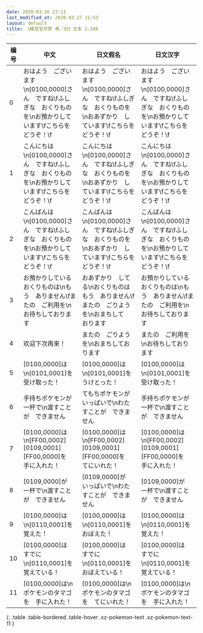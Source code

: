 ```yaml
---
date: 2020-03-26 23:13
last_modified_at: 2020-03-27 11:53
layout: default
title: 《精灵宝可梦 黑／白》文本 2-348
---
```

| 编号 | 中文 | 日文假名 | 日文汉字 |
| ---- | ---- | ---- | --- |
| 0 | おはよう　ございます\n[0100,0000]さん　ですね\fふしぎな　おくりものを\nお預かりしています\fこちらを　どうぞ！\f | おはよう　ございます\n[0100,0000]さん　ですね\fふしぎな　おくりものを\nおあずかり　しています\fこちらを　どうぞ！\f | おはよう　ございます\n[0100,0000]さん　ですね\fふしぎな　おくりものを\nお預かりしています\fこちらを　どうぞ！\f |
| 1 | こんにちは\n[0100,0000]さん　ですね\fふしぎな　おくりものを\nお預かりしています\fこちらを　どうぞ！\f | こんにちは\n[0100,0000]さん　ですね\fふしぎな　おくりものを\nおあずかり　しています\fこちらを　どうぞ！\f | こんにちは\n[0100,0000]さん　ですね\fふしぎな　おくりものを\nお預かりしています\fこちらを　どうぞ！\f |
| 2 | こんばんは\n[0100,0000]さん　ですね\fふしぎな　おくりものを\nお預かりしています\fこちらを　どうぞ！\f | こんばんは\n[0100,0000]さん　ですね\fふしぎな　おくりものを\nおあずかり　しています\fこちらを　どうぞ！\f | こんばんは\n[0100,0000]さん　ですね\fふしぎな　おくりものを\nお預かりしています\fこちらを　どうぞ！\f |
| 3 | お預かりしている　おくりものは\nもう　ありません\fまたの　ご利用を\nお待ちしております | おあずかり　してる\nおくりものは　もう　ありません\fまたの　ごりようを\nおまちして　おります | お預かりしている　おくりものは\nもう　ありません\fまたの　ご利用を\nお待ちしております |
| 4 | 欢迎下次再来！ | またの　ごりようを\nおまちしております | またの　ご利用を\nお待ちしております |
| 5 | [0100,0000]は\n[0101,0001]を　受け取った！ | [0100,0000]は\n[0101,0001]を　うけとった！ | [0100,0000]は\n[0101,0001]を　受け取った！ |
| 6 | 手持ちポケモンが　一杯で\n渡すことが　できません | てもちポケモンが　いっぱいで\nわたすことが　できません | 手持ちポケモンが　一杯で\n渡すことが　できません |
| 7 | [0100,0000]は\n[FF00,0002][0109,0001][FF00,0000]を　手に入れた！ | [0100,0000]は\n[FF00,0002][0109,0001][FF00,0000]を　てにいれた！ | [0100,0000]は\n[FF00,0002][0109,0001][FF00,0000]を　手に入れた！ |
| 8 | [0109,0000]が　一杯で\n渡すことが　できません | [0109,0000]が　いっぱいで\nわたすことが　できません | [0109,0000]が　一杯で\n渡すことが　できません |
| 9 | [0100,0000]は\n[0110,0001]を　覚えた！ | [0100,0000]は\n[0110,0001]を　おぼえた！ | [0100,0000]は\n[0110,0001]を　覚えた！ |
| 10 | [0100,0000]は　すでに\n[0110,0001]を　覚えている！ | [0100,0000]は　すでに\n[0110,0001]を　おぼえている！ | [0100,0000]は　すでに\n[0110,0001]を　覚えている！ |
| 11 | [0100,0000]は\nポケモンのタマゴを　手に入れた！ | [0100,0000]は\nポケモンのタマゴを　てにいれた！ | [0100,0000]は\nポケモンのタマゴを　手に入れた！ |
{: .table .table-bordered .table-hover .xz-pokemon-text .xz-pokemon-text-11 }